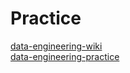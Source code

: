 # Practice

[data-engineering-wiki](https://dataengineering.wiki/Learning+Resources)  
[data-engineering-practice](https://github.com/danielbeach/data-engineering-practice)

